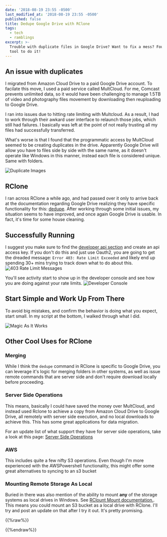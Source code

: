 ```yaml
---
date: '2018-08-19 23:55 -0500'
last_modified_at: '2018-08-19 23:55 -0500'
published: false
title: Dedupe Google Drive with RClone
tags:
  - tech
  - ramblings
excerpt: >-
  Trouble with duplicate files in Google Drive? Want to fix a mess? Found the
  tool to do it!
---
```

## An issue with duplicates

I migrated from Amazon Cloud Drive to a paid Google Drive account. To facilate this move, I used a paid service called MultCloud. For me, Comcast prevents unlimited data, so it would have been challenging to manage 1.5TB of video and photography files movement by downloading then reuploading to Google Drive. 

I ran into issues due to hitting rate limiting with Multcloud. As a result, I had to work through their awkard user interface to relaunch those jobs, which still had failures. I basically was left at the point of not really trusting all my files had successfully transferred. 

What's worse is that I found that the programmatic access by MultCloud seemed to be creating duplicates in the drive. Apparently Google Drive will allow you have to files side by side with the same name, as it doesn't operate like Windows in this manner, instead each file is considered unique. Same with folders. 

![Duplicate Images]({{site.baseurl}}/assets/img/2018-08-20_00-09-09.png)


## RClone

I ran across RClone a while ago, and had passed over it only to arrive back at the documentation regarding Google Drive realizing they have specific functionality for this: [dedupe](https://rclone.org/commands/rclone_dedupe). After working through some initial issues, my situation seems to have improved, and once again Google Drive is usable. In fact, it's time for some house cleaning. 

## Successfully Running

I suggest you make sure to find the [developer api section](https://console.developers.google.com/apis/api/drive.googleapis.com/) and create an api access key. If you don't do this and just use Oauth2, you are going to get the dreaded message: `Error 403: Rate Limit Exceeded` and likely end up spending 30+ mins trying to track down what to do about this.
![403 Rate Limit Messages]({{site.baseurl}}/assets/img/TailBlazer_2018-08-19_18-06-22.png)

You'll see activity start to show up in the developer console and see how you are doing against your rate limits.
![Developer Console]({{site.baseurl}}/assets/img/chrome_2018-08-19_23-45-28.png)


## Start Simple and Work Up From There

To avoid big mistakes, and confirm the behavior is doing what you expect, start small. In my script at the bottom, I walked through what I did. 

![Magic As It Works]({{site.baseurl}}/assets/img/TailBlazer_2018-08-19_21-14-28.png)


## Other Cool Uses for RClone

### Merging
While I think the `dedupe` command in RClone is specific to Google Drive, you can leverage it's logic for merging folders in other systems, as well as issue remote commands that are server side and don't require download locally before proceeding. 

### Server Side Operations
This means, basically I could have saved the money over MultCloud, and instead used Rclone to achieve a copy from Amazon Cloud Drive to Google Drive, all remotely with server side execution, and no local downloads to achieve this. This has some great applications for data migration. 

For an update list of what support they have for server side operations, take a look at this page: [Server Side Operations](https://rclone.org/overview/#optional-features)

### AWS
This includes quite a few nifty S3 operations. Even though I'm more experienced with the AWSPowershell functionality, this might offer some great alternatives to syncing to an s3 bucket

### Mounting Remote Storage As Local

Buried in there was also mention of the ability to mount **any** of the storage systems as local drives in Windows. See [RClount Mount documentation.](https://rclone.org/commands/rclone_mount/). This means you could mount an S3 bucket as a local drive with RClone. I'll try and post an update on that after I try it out. It's pretty promising.

{{%raw%}}
<script src="https://gist.github.com/sheldonhull/e286bd05ff154b47c8a1f8ecf2bdc22b.js"></script>
{{%endraw%}}


